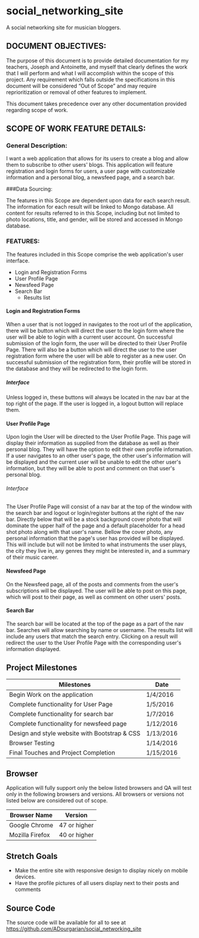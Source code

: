 # social_networking_site

A social networking site for musician bloggers.

## DOCUMENT OBJECTIVES:

The purpose of this document is to provide detailed documentation for my teachers, Joseph and Antoinette, and myself that clearly defines the work that I will perform and what I will accomplish within the scope of this project. Any requirement which falls outside the specifications in this document will be considered “Out of Scope” and may require reprioritization or removal of other features to implement.

This document takes precedence over any other documentation provided regarding scope of work.

## SCOPE OF WORK FEATURE DETAILS:

### General Description:

I want a web application that allows for its users to create a blog and allow them to subscribe to other users' blogs. This application will feature registration and login forms for users, a user page with customizable information and a personal blog, a newsfeed page, and a search bar.

###Data Sourcing:

The features in this Scope are dependent upon data for each search result. The information for each result will be linked to Mongo database. All content for results referred to in this Scope, including but not limited to photo locations, title, and gender, will be stored and accessed in Mongo database.

### FEATURES:

The features included in this Scope comprise the web application's user interface.
* Login and Registration Forms
* User Profile Page
* Newsfeed Page
* Search Bar
  * Results list

#### Login and Registration Forms

When a user that is not logged in navigates to the root url of the application, there will be button which will direct the user to the login form where the user will be able to login with a current user account. On successful submission of the login form, the user will be directed to their User Profile Page. There will also be a button which will direct the user to the user registration form where the user will be able to register as a new user. On successful submission of the registration form, their profile will be stored in the database and they will be redirected to the login form.

##### Interface

Unless logged in, these buttons will always be located in the nav bar at the top right of the page. If the user is logged in, a logout button will replace them.

#### User Profile Page

Upon login the User will be directed to the User Profile Page. This page will display their information as supplied from the database as well as their personal blog. They will have the option to edit their own profile information. If a user navigates to an other user's page, the other user's information will be displayed and the current user will be unable to edit the other user's information, but they will be able to post and comment on that user's personal blog.

###### Interface

The User Profile Page will consist of a nav bar at the top of the window with the search bar and logout or login/register buttons at the right of the nav bar. Directly below that will be a stock background cover photo that will dominate the upper half of the page and a default placeholder for a head shot photo along with that user's name. Bellow the cover photo, any personal information that the page's user has provided will be displayed. This will include but will not be limited to what instruments the user plays, the city they live in, any genres they might be interested in, and a summary of their music career.

#### Newsfeed Page

On the Newsfeed page, all of the posts and comments from the user's subscriptions will be displayed. The user will be able to post on this page, which will post to their page, as well as comment on other users' posts.

#### Search Bar

The search bar will be located at the top of the page as a part of the nav bar. Searches will allow searching by name or username. The results list will include any users that match the search entry. Clicking on a result will redirect the user to the User Profile Page with the corresponding user's information displayed.

## Project Milestones
| Milestones                                    | Date      |
| ----------------------------------------------|-----------|
| Begin Work on the application                 | 1/4/2016  |
| Complete functionality for User Page          | 1/5/2016  |
| Complete functionality for search bar         | 1/7/2016  |
| Complete functionality for newsfeed page      | 1/12/2016 |
| Design and style website with Bootstrap & CSS | 1/13/2016 |
| Browser Testing                               | 1/14/2016 |
| Final Touches and Project Completion          | 1/15/2016 |

## Browser
Application will fully support only the below listed browsers and QA will test only in the following browsers and versions. All browsers or versions not listed below are considered out of scope.

| Browser Name                  | Version        |
| ------------------------------|----------------|
| Google Chrome                 | 47 or higher   |
| Mozilla Firefox               | 40 or higher   |

## Stretch Goals
* Make the entire site with responsive design to display nicely on mobile devices.
* Have the profile pictures of all users display next to their posts and comments

## Source Code
The source code will be available for all to see at https://github.com/ADourgarian/social_networking_site
